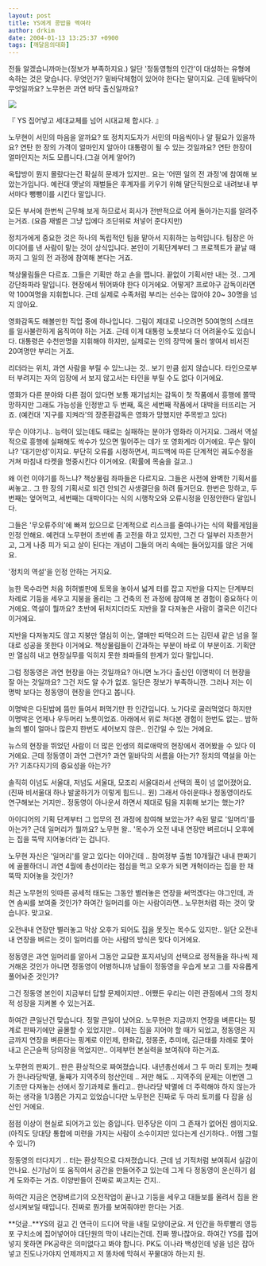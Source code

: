```yaml
---
layout: post
title: YS에게 콩밥을 멕여라
author: drkim
date: 2004-01-13 13:25:37 +0900
tags: [깨달음의대화]
---
```

전들 알겠습니까마는(정보가 부족하지요.) 일단 '정동영형의 인간'이 대성하는 유형에 속하는 것은 맞습니다. 무엇인가? 밑바닥체험이 있어야 한다는 말이지요. 근데 밑바닥이 무엇일까요? 노무현은 과연 바닥 출신일까요? 


  ![](http://drkimz.com/technote/board/KDR/upimg/1073966328.jpg)


  『 YS 집어넣고 세대교체를 넘어 시대교체 합시다. 』


노무현이 서민의 마음을 알까요? 또 정치지도자가 서민의 마음씩이나 알 필요가 있을까요? 연탄 한 장의 가격이 얼마인지 알아야 대통령이 될 수 있는 것일까요? 연탄 한장이 얼마인지는 저도 모릅니다.(그걸 어케 알어?) 

옥탑방이 뭔지 몰랐다는건 확실히 문제가 있지만.. 요는 '어떤 일의 전 과정'에 참여해 보았는가입니다. 예컨대 옛날의 재벌들은 후계자를 키우기 위해 말단직원으로 내려보내 부서마다 뺑뺑이를 시킨다 말입니다. 

모든 부서에 한번씩 근무해 보게 하므로서 회사가 전반적으로 어케 돌아가는지를 알려주는거죠. (요즘 재벌은 그냥 입에다 조단위로 처넣어 준다지만)

정치가에게 중요한 것은 하나의 독립적인 팀을 맡아서 지휘하는 능력입니다. 팀장은 아이디어를 낸 사람이 맡는 것이 상식입니다. 본인이 기획단계부터 그 프로젝트가 끝날 때 까지 그 일의 전 과정에 참여해 본다는 거죠. 

책상물림들은 다르죠. 그들은 기획만 하고 손을 뗍니다. 끝없이 기획서만 내는 것.. 그게 강단좌파라 말입니다. 현장에서 뛰어봐야 한다 이거에요. 어떻게? 프로야구 감독이라면 약 100여명을 지휘합니다. 근데 실제로 수족처럼 부리는 선수는 많아야 20~ 30명을 넘지 않아요. 

영화감독도 해볼만한 직업 중에 하나입니다. 그림이 제대로 나오려면 50여명의 스태프를 일사불란하게 움직여야 하는 거죠. 근데 이게 대통령 노릇보다 더 어려울수도 있습니다. 대통령은 수천만명을 지휘해야 하지만, 실제로는 인의 장막에 둘러 쌓여서 비서진 20여명만 부리는 거죠. 

리더라는 위치, 과연 사람을 부릴 수 있느냐는 것.. 보기 만큼 쉽지 않습니다. 타인으로부터 부려지는 자의 입장에 서 보지 않고서는 타인을 부릴 수도 없다 이거에요. 

영화가 다른 분야와 다른 점이 있다면 보통 재기넘치는 감독이 첫 작품에서 흥행에 쫄딱 망하지만 그래도 가능성을 인정받고 두 번째, 혹은 세번째 작품에서 대박을 터뜨리는 거죠. (예컨대 '지구를 지켜라'의 장준환감독은 영화가 망했지만 주목받고 있다) 

무슨 이야기냐.. 능력이 있는데도 때로는 실패하는 분야가 영화라 이거지요. 그래서 역설적으로 흥행에 실패해도 싹수가 있으면 밀어주는 데가 또 영화계라 이거에요. 무슨 말이냐? '대기만성'이지요. 부단히 오류를 시정하면서, 피드백에 따른 단계적인 궤도수정을 거쳐 마침내 타켓을 명중시킨다 이거에요. (확률에 목숨을 걸고..) 

왜 이런 이야기를 하느냐? 책상물림 좌파들은 다르지요. 그들은 사전에 완벽한 기획서를 써놓고.. 그 한 장의 기획서로 되건 안되건 사생결단을 하려 들거던요. 한번은 망하고, 두번째는 엎어먹고, 세번째는 대박이다는 식의 시행착오와 오류시정을 인정안한다 말입니다. 

그들은 '무오류주의'에 빠져 있으므로 단계적으로 리스크를 줄여나가는 식의 확률게임을 인정 안해요. 예컨대 노무현이 초반에 좀 고전을 하고 있지만, 그건 다 일부러 자초한거고, 그게 나중 피가 되고 살이 된다는 개념이 그들의 머리 속에는 들어있지를 않은 거에요. 

'정치의 역설'을 인정 안하는 거지요. 

능한 목수라면 처음 허허벌판에 토목을 놓아서 넓게 터를 잡고 지반을 다지는 단계부터 차례로 기둥을 세우고 지붕을 올리는 그 건축의 전 과정에 참여해 본 경험이 중요하다 이거에요. 역설이 뭘까요? 초반에 뒤처지더라도 지반을 잘 다져놓은 사람이 결국은 이긴다 이거에요. 

지반을 다져놓지도 않고 지붕만 열심히 이는, 열매만 따먹으려 드는 김민새 같은 넘을 절대로 성공을 못한다 이거에요. 책상물림들이 간과하는 부분이 바로 이 부분이죠. 기획안만 열심히 내고 현장실무를 익히지 못한 좌파들의 한계가 있다 말입니다. 

그럼 정동영은 과연 현장을 아는 것일까요? 아니면 노가다 출신인 이명박이 더 현장을 잘 아는 것일까요? 그건 저도 알 수가 없죠. 일단은 정보가 부족하니깐. 그러나 저는 이명박 보다는 정동영이 현장을 안다고 봅니다. 

이명박은 다된밥에 뜸만 들여서 퍼먹기만 한 인간입니다. 노가다로 굴러먹었다 하지만 이명박은 언제나 우두머리 노릇이었죠. 아래에서 위로 쳐다본 경험이 한번도 없는.. 밤하늘의 별이 얼마나 많은지 한번도 세어보지 않은.. 인간일 수 있는 거에요. 

뉴스의 현장을 뛰었던 사람이 더 많은 인생의 희로애락의 현장에서 겪어봤을 수 있다 이거에요. 근데 정동영이 과연 그런가? 과연 밑바닥의 서름을 아는가? 정치의 역설을 아는가? 기초다지기의 중요성을 아는가? 

솔직히 이넘도 서울대, 저넘도 서울대, 모조리 서울대라서 선택의 폭이 넘 없어졌어요.(진짜 비서울대 하나 발굴하기가 이렇게 힘드니.. 원) 그래서 아쉬운따나 정동영이라도 연구해보는 거지만.. 정동영이 아나운서 하면서 제대로 팀을 지휘해 보기는 했는가? 

아이디어의 기획 단계부터 그 업무의 전 과정에 참여해 보았는가? 속된 말로 '일머리'를 아는가? 근데 일머리가 뭘까요? 노무현 왈.. '목수가 오전 내내 연장만 벼르더니 오후에는 집을 뚝딱 지어놓더라'는 겁니다. 

노무현 자신은 '일머리'를 알고 있다는 이야긴데 .. 참여정부 출범 10개월간 내내 판짜기에 골몰하더니 과연 4월에 총선이라는 점심을 먹고 오후가 되면 개혁이라는 집을 한 채 뚝딱 지어놓을 것인가? 

최근 노무현의 잇따른 공세적 태도는 그동안 별러놓은 연장을 써먹겠다는 야그인데, 과연 솜씨를 보여줄 것인가? 하여간 일머리를 아는 사람이라면.. 노무현처럼 하는 것이 맞습니다. 맞고요. 

오전내내 연장만 별러놓고 막상 오후가 되어도 집을 못짓는 목수도 있지만.. 일단 오전내내 연장을 벼르는 것이 일머리를 아는 사람의 방식은 맞다 이거에요. 

정동영은 과연 일머리를 알아서 그동안 교묘한 포지셔닝의 선택으로 정적들을 하나씩 제거해온 것인가 아니면 정동영이 어벙하니까 남들이 정동영을 우습게 보고 그를 자유롭게 풀어놔준 것인가? 

그건 정동영 본인이 지금부터 답할 문제이지만.. 어쨌든 우리는 이런 관점에서 그의 정치적 성장을 지켜볼 수 있는거죠. 

하여간 큰일난건 맞습니다. 정말 큰일이 났어요. 노무현은 지금까지 연장을 벼른다는 핑계로 판짜기에만 골몰할 수 있었지만.. 이제는 집을 지어야 할 때가 되었고, 정동영은 지금까지 연장을 벼른다는 핑계로 이인제, 한화갑, 정몽준, 추미애, 김근태를 차례로 쫓아내고 은근슬쩍 당의장을 먹었지만.. 이제부턴 본실력을 보여줘야 하는거죠. 

노무현의 판짜기.. 판은 환상적으로 짜여졌습니다. 내년총선에서 그 두 마리 토끼는 첫째가 한나라당박멸, 둘째가 지역주의 청산인데 .. 저만 해도 .. 지역주의 문제는 이번엔 그 기초만 다져놓는 선에서 장기과제로 돌리고.. 한나라당 박멸에 더 주력해야 하지 않는가 하는 생각을 1/3쯤은 가지고 있었습니다만 노무현은 진짜로 두 마리 토끼를 다 잡을 심산인 거에요. 

점점 이상이 현실로 되어가고 있는 중입니다. 민주당은 이미 그 존재가 없어진 셈이지요.(아직도 당대당 통합에 미련을 가지는 사람이 소수이지만 있다는게 신기하다.. 어쩜 그럴 수 있니?) 

정동영의 터다지기 .. 터는 환상적으로 다져졌습니다. 근데 넘 기적처럼 보여줘서 실감이 안나요. 신기남이 또 움직여서 공간을 만들어주고 있는데 그게 다 정동영이 운신하기 쉽게 도와주는 거죠. 이양반들이 진짜로 짜고치는 건지.. 

하여간 지금은 연장벼르기의 오전작업이 끝나고 기둥을 세우고 대들보를 올려서 집을 완성시켜보일 때입니다. 진짜로 뭔가를 보여줘야만 한다는 거죠. 

**덧글..**YS의 길고 긴 연극이 드디어 막을 내릴 모양이군요. 저 인간을 하루빨리 영등포 구치소에 집어넣어야 대단원의 막이 내리는건데. 진짜 짱나잖아요. 하여간 YS를 집어넣지 못하면 PK공략은 의미없다고 봐야 합니다. PK도 이나라 백성인데 넣을 넘은 잡아넣고 진도나가야지 언제까지고 저 똥차에 막혀서 꾸물대야 하는지 원.
